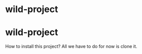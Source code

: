 # wild-project

# wild-project

How to install this project?
All we have to do for now is clone it.

